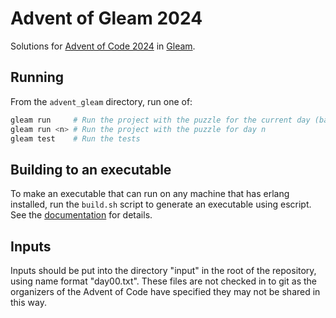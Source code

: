 # Advent of Gleam 2024

Solutions for [Advent of Code 2024](https://adventofcode.com/2024) in [Gleam](https://gleam.run).

## Running
From the `advent_gleam` directory, run one of:

```sh
gleam run     # Run the project with the puzzle for the current day (based on system date)
gleam run <n> # Run the project with the puzzle for day n
gleam test    # Run the tests
```

## Building to an executable
To make an executable that can run on any machine that has erlang installed, run the `build.sh`
script to generate an executable using escript. See the
[documentation](https://gleam.run/writing-gleam/#sharing-your-program) for details.

## Inputs
Inputs should be put into the directory "input" in the root of the repository, using
name format "day00.txt". These files are not checked in to git as the organizers of
the Advent of Code have specified they may not be shared in this way.